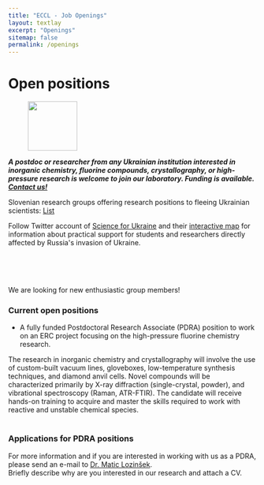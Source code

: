 ```yaml
---
title: "ECCL - Job Openings"
layout: textlay
excerpt: "Openings"
sitemap: false
permalink: /openings
---
```


# Open positions

<figure class="fourth">
  <img src="{{ site.url }}{{ site.baseurl }}/images/UA.png" style="width: 100px">
</figure>

<b><i>A postdoc or researcher from any Ukrainian institution interested in inorganic chemistry, fluorine compounds, crystallography, or high-pressure research is welcome to join our laboratory. Funding is available. [Contact us!](mailto:matic.lozinsek@ijs.si)</i></b>

Slovenian research groups offering research positions to fleeing Ukrainian scientists: [List](https://docs.google.com/spreadsheets/d/12vJgLkrlCfFhlAKYPtjnkPt1InSojKcO6-BZRn-G4e8/edit#gid=0)

Follow Twitter account of [Science for Ukraine](https://twitter.com/Sci_for_Ukraine) and their [interactive map](https://scienceforukraine.eu/) for information about practical support for students and researchers directly affected by Russia's invasion of Ukraine.

<br>
<br>
<br>

We are looking for new enthusiastic group members!

### Current open positions

- A fully funded Postdoctoral Research Associate (PDRA) position to work on an ERC project focusing on the high-pressure fluorine chemistry research.

The research in inorganic chemistry and crystallography will involve the use of custom-built vacuum lines, gloveboxes, low-temperature synthesis techniques, and diamond anvil cells. Novel compounds will be characterized primarily by X-ray diffraction (single-crystal, powder), and vibrational spectroscopy (Raman, ATR-FTIR). The candidate will receive hands-on training to acquire and master the skills required to work with reactive and unstable chemical species. 
<br>
<br>

### Applications for PDRA positions
For more information and if you are interested in working with us as a PDRA, please send an e-mail to [Dr. Matic Lozinšek](mailto:matic.lozinsek@ijs.si). 
<br>Briefly describe why are you interested in our research and attach a CV.

<br>
<br>
<br>


